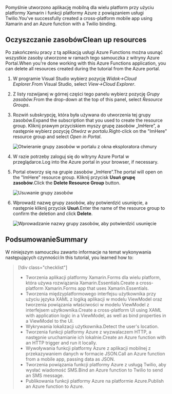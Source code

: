 <span data-ttu-id="72f95-101">Pomyślnie utworzono aplikację mobilną dla wielu platform przy użyciu platformy Xamarin i funkcji platformy Azure z powiązaniem usługi Twilio.</span><span class="sxs-lookup"><span data-stu-id="72f95-101">You've successfully created a cross-platform mobile app using Xamarin and an Azure function with a Twilio binding.</span></span>

## <a name="clean-up-resources"></a><span data-ttu-id="72f95-102">Oczyszczanie zasobów</span><span class="sxs-lookup"><span data-stu-id="72f95-102">Clean up resources</span></span>

<span data-ttu-id="72f95-103">Po zakończeniu pracy z tą aplikacją usługi Azure Functions można usunąć wszystkie zasoby utworzone w ramach tego samouczka z witryny Azure Portal.</span><span class="sxs-lookup"><span data-stu-id="72f95-103">When you're done working with this Azure Functions application, you can delete all resources created during the tutorial from the Azure portal.</span></span>

1. <span data-ttu-id="72f95-104">W programie Visual Studio wybierz pozycję *Widok->Cloud Explorer*.</span><span class="sxs-lookup"><span data-stu-id="72f95-104">From Visual Studio, select *View->Cloud Explorer*.</span></span>

2. <span data-ttu-id="72f95-105">Z listy rozwijanej w górnej części tego panelu wybierz pozycję *Grupy zasobów*.</span><span class="sxs-lookup"><span data-stu-id="72f95-105">From the drop-down at the top of this panel, select *Resource Groups*.</span></span>

3. <span data-ttu-id="72f95-106">Rozwiń subskrypcję, która była używana do utworzenia tej grupy zasobów.</span><span class="sxs-lookup"><span data-stu-id="72f95-106">Expand the subscription that you used to create the resource group.</span></span> <span data-ttu-id="72f95-107">Kliknij prawym przyciskiem myszy grupę zasobów „ImHere”, a następnie wybierz pozycję *Otwórz w portalu*.</span><span class="sxs-lookup"><span data-stu-id="72f95-107">Right-click on the "ImHere" resource group and select *Open in Portal*.</span></span>

    ![Otwieranie grupy zasobów w portalu z okna eksploratora chmury](../media-drafts/9-open-resource-group-in-portal.png)

4. <span data-ttu-id="72f95-109">W razie potrzeby zaloguj się do witryny Azure Portal w przeglądarce.</span><span class="sxs-lookup"><span data-stu-id="72f95-109">Log into the Azure portal in your browser, if necessary.</span></span>

5. <span data-ttu-id="72f95-110">Portal otworzy się na grupie zasobów „ImHere”.</span><span class="sxs-lookup"><span data-stu-id="72f95-110">The portal will open on the "ImHere" resource group.</span></span> <span data-ttu-id="72f95-111">Kliknij przycisk **Usuń grupę zasobów**.</span><span class="sxs-lookup"><span data-stu-id="72f95-111">Click the **Delete Resource Group** button.</span></span>

    ![Usuwanie grupy zasobów](../media-drafts/9-delete-resource-group.png)

6. <span data-ttu-id="72f95-113">Wprowadź nazwę grupy zasobów, aby potwierdzić usunięcie, a następnie kliknij przycisk **Usuń**.</span><span class="sxs-lookup"><span data-stu-id="72f95-113">Enter the name of the resource group to confirm the deletion and click **Delete**.</span></span>

    ![Wprowadzanie nazwy grupy zasobów, aby potwierdzić usunięcie](../media-drafts/9-confirm-delete-resource-group.png)

## <a name="summary"></a><span data-ttu-id="72f95-115">Podsumowanie</span><span class="sxs-lookup"><span data-stu-id="72f95-115">Summary</span></span>

<span data-ttu-id="72f95-116">W niniejszym samouczku zawarto informacje na temat wykonywania następujących czynności:</span><span class="sxs-lookup"><span data-stu-id="72f95-116">In this tutorial, you learned how to:</span></span>
> [!div class="checklist"]
> * <span data-ttu-id="72f95-117">Tworzenia aplikacji platformy Xamarin.Forms dla wielu platform, która używa rozwiązania Xamarin.Essentials.</span><span class="sxs-lookup"><span data-stu-id="72f95-117">Create a cross-platform Xamarin.Forms app that uses Xamarin.Essentials.</span></span>
> * <span data-ttu-id="72f95-118">Tworzenia międzyplatformowego interfejsu użytkownika przy użyciu języka XAML z logiką aplikacji w modelu ViewModel oraz tworzenia powiązania właściwości w modelu ViewModel z interfejsem użytkownika.</span><span class="sxs-lookup"><span data-stu-id="72f95-118">Create a cross-platform UI using XAML with application logic in a ViewModel, as well as bind properties in a ViewModel to the UI.</span></span>
> * <span data-ttu-id="72f95-119">Wykrywania lokalizacji użytkownika.</span><span class="sxs-lookup"><span data-stu-id="72f95-119">Detect the user's location.</span></span>
> * <span data-ttu-id="72f95-120">Tworzenia funkcji platformy Azure z wyzwalaczem HTTP, a następnie uruchamianie ich lokalnie.</span><span class="sxs-lookup"><span data-stu-id="72f95-120">Create an Azure function with an HTTP trigger and run it locally.</span></span>
> * <span data-ttu-id="72f95-121">Wywoływania funkcji platformy Azure z aplikacji mobilnej z przekazywaniem danych w formacie JSON.</span><span class="sxs-lookup"><span data-stu-id="72f95-121">Call an Azure function from a mobile app, passing data as JSON.</span></span>
> * <span data-ttu-id="72f95-122">Tworzenia powiązania funkcji platformy Azure z usługą Twilio, aby wysłać wiadomość SMS.</span><span class="sxs-lookup"><span data-stu-id="72f95-122">Bind an Azure function to Twilio to send an SMS message.</span></span>
> * <span data-ttu-id="72f95-123">Publikowania funkcji platformy Azure na platformie Azure.</span><span class="sxs-lookup"><span data-stu-id="72f95-123">Publish an Azure function to Azure.</span></span>
